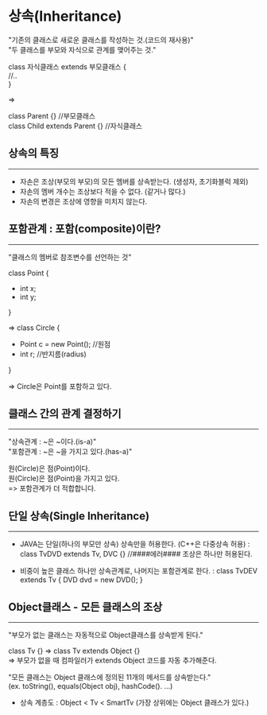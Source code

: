 상속(Inheritance)
=========================

"기존의 클래스로 새로운 클래스를 작성하는 것.(코드의 재사용)"  
"두 클래스를 부모와 자식으로 관계를 맺어주는 것."

class 자식클래스 extends 부모클래스 {  
//..  
}  

=>

class Parent {} //부모클래스  
class Child extends Parent {} //자식클래스  



상속의 특징
---------
*****

* 자손은 조상(부모의 부모)의 모든 멤버를 상속받는다. (생성자, 초기화블럭 제외)
* 자손의 멤버 개수는 조상보다 적을 수 없다. (같거나 많다.)
* 자손의 변경은 조상에 영향을 미치지 않는다.


포함관계 : 포함(composite)이란?
----------------
*****

"클래스의 멤버로 참조변수를 선언하는 것"

class Point {
* int x;
* int y;

}

=>
class Circle {
* Point c = new Point();  //원점
* int r; //반지름(radius)

}

=> Circle은 Point를 포함하고 있다.


클래스 간의 관계 결정하기
-------------
*****

"상속관계 : ~은 ~이다.(is-a)"  
"포함관계 : ~은 ~을 가지고 있다.(has-a)"  

원(Circle)은 점(Point)이다.  
원(Circle)은 점(Point)을 가지고 있다.  
=> 포함관계가 더 적합합니다.  


단일 상속(Single Inheritance)
---------------------
*****

* JAVA는 단일(하나의 부모만 상속) 상속만을 허용한다. (C++은 다중상속 허용)
: class TvDVD extends Tv, DVC {} //####에러#### 조상은 하나만 허용된다.  

* 비중이 높은 클래스 하나만 상속관계로, 나머지는 포함관계로 한다.
: class TvDEV extends Tv { DVD dvd = new DVD(); }


Object클래스 - 모든 클래스의 조상
------------
*****
"부모가 없는 클래스는 자동적으로 Object클래스를 상속받게 된다."

class Tv {} => class Tv extends Object {}  
=> 부모가 없을 때 컴파일러가 extends Object 코드를 자동 추가해준다.

"모든 클래스는 Object 클래스에 정의된 11개의 메서드를 상속받는다."  
(ex. toString(), equals(Object obj), hashCode(). ...)


* 상속 계층도
: Object < Tv < SmartTv (가장 상위에는 Object 클래스가 있다.)








